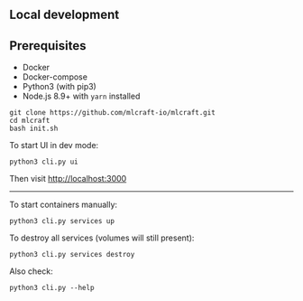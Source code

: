 ## Local development 

Prerequisites
-------------

- Docker
- Docker-compose
- Python3 (with pip3)
- Node.js 8.9+ with `yarn` installed

```
git clone https://github.com/mlcraft-io/mlcraft.git
cd mlcraft
bash init.sh
```

To start UI in dev mode:

```
python3 cli.py ui
```

Then visit [http://localhost:3000](http://localhost:3000)

---

To start containers manually:

```
python3 cli.py services up
```

To destroy all services (volumes will still present):

```
python3 cli.py services destroy
```

Also check:

```
python3 cli.py --help
```

